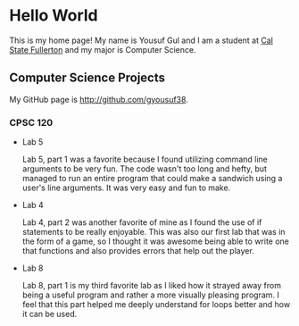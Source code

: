 # Hello World

This is my home page! My name is Yousuf Gul and I am a student at [Cal State Fullerton](http://www.fullerton.edu/) and my major is Computer Science.

## Computer Science Projects

My GitHub page is http://github.com/gyousuf38.

### CPSC 120

* Lab 5

    Lab 5, part 1 was a favorite because I found utilizing command line arguments to be very fun. The code wasn't too long and hefty, but managed to run an entire program that could make a sandwich using a user's line arguments. It was very easy and fun to make.

* Lab 4

    Lab 4, part 2 was another favorite of mine as I found the use of if statements to be really enjoyable. This was also our first lab that was in the form of a game, so I thought it was awesome being able to write one that functions and also provides errors that help out the player.

* Lab 8

    Lab 8, part 1 is my third favorite lab as I liked how it strayed away from being a useful program and rather a more visually pleasing program. I feel that this part helped me deeply understand for loops better and how it can be used.